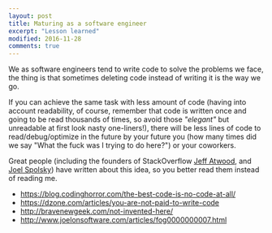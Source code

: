 ```yaml
---
layout: post
title: Maturing as a software engineer
excerpt: "Lesson learned"
modified: 2016-11-28
comments: true
---
```


We as software engineers tend to write code to solve the problems we face, the thing is that sometimes deleting code instead of writing it is the way we go.

If you can achieve the same task with less amount of code (having into account readability, of course, remember that code is written once and going to be read thousands of times, so avoid those *"elegant"* but unreadable at first look nasty one-liners!), there will be less lines of code to read/debug/optimize in the future by your future you (how many times did we say "What the fuck was I trying to do here?") or your coworkers.

Great people (including the founders of StackOverflow [Jeff Atwood](https://blog.codinghorror.com/), and [Joel Spolsky](http://www.joelonsoftware.com/)) have written about this idea, so you better read them instead of reading me.

* <https://blog.codinghorror.com/the-best-code-is-no-code-at-all/>
* <https://dzone.com/articles/you-are-not-paid-to-write-code>
* <http://bravenewgeek.com/not-invented-here/>
* <http://www.joelonsoftware.com/articles/fog0000000007.html>
